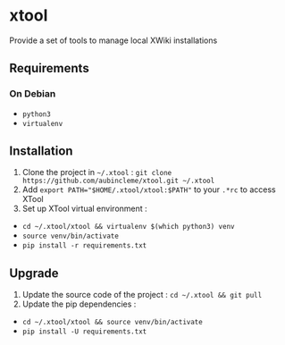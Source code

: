# xtool

Provide a set of tools to manage local XWiki installations

## Requirements

### On Debian

* `python3`
* `virtualenv`

## Installation

1. Clone the project in `~/.xtool` : `git clone https://github.com/aubincleme/xtool.git ~/.xtool`
1. Add `export PATH="$HOME/.xtool/xtool:$PATH"` to your `.*rc` to access XTool
1. Set up XTool virtual environment : 
  * `cd ~/.xtool/xtool && virtualenv $(which python3) venv`
  * `source venv/bin/activate`
  * `pip install -r requirements.txt`

## Upgrade

1. Update the source code of the project : `cd ~/.xtool && git pull`
1. Update the pip dependencies :
  * `cd ~/.xtool/xtool && source venv/bin/activate`
  * `pip install -U requirements.txt`
